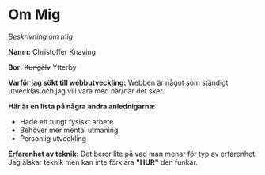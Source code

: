 # **Om Mig**
 *Beskrivning om mig*

**Namn:** Christoffer Knaving

**Bor:** ~~Kungälv~~ Ytterby

**Varför jag sökt till webbutveckling:** Webben är något som ständigt utvecklas och jag vill vara med när/där det sker.

**Här är en lista på några andra anlednigarna:**

- Hade ett tungt fysiskt arbete
- Behöver mer mental utmaning
- Personlig utveckling

**Erfarenhet av teknik:** Det beror lite på vad man menar för typ av erfarenhet. Jag älskar teknik men kan inte förklara **"HUR"** den funkar. 